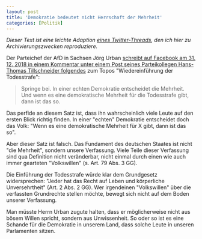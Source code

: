 ```yaml
---
layout: post
title: 'Demokratie bedeutet nicht Herrschaft der Mehrheit'
categories: [Politik]
---
```


*Dieser Text ist eine leichte Adaption [eines Twitter-Threads](https://twitter.com/_maxmelzer/status/1080066785058189312), den ich hier zu Archivierungszwecken reproduziere.*

Der Parteichef der AfD in Sachsen Jörg Urban [schreibt auf Facebook am 31. 12. 2018 in einem Kommentar unter einem Post seines Parteikollegen Hans-Thomas Tillschneider folgendes](https://www.facebook.com/786691951458126/posts/1813328112127833/) zum Topos "Wiedereinführung der Todesstrafe":

> Springe bei. In einer echten Demokratie entscheidet die Mehrheit. Und wenn es eine demokratische Mehrheit für die Todesstrafe gibt, dann ist das so.

Das perfide an diesem Satz ist, dass ihn wahrscheinlich viele Leute auf den ersten Blick richtig finden. In einer "echten" Demokratie entscheidet doch das Volk: "Wenn es eine demokratische Mehrheit für X gibt, dann ist das so".

Aber dieser Satz ist falsch. Das Fundament des deutschen Staates ist nicht "die Mehrheit", sondern unsere Verfassung. Viele Teile dieser Verfassung sind qua Definition nicht veränderbar, nicht einmal durch einen wie auch immer gearteten "Volkswillen" (s. Art. 79 Abs. 3 GG).

Die Einführung der Todesstrafe würde klar dem Grundgesetz widersprechen: "Jeder hat das Recht auf Leben und körperliche Unversehrtheit" (Art. 2 Abs. 2 GG). Wer irgendeinen "Volkswillen" über die verfassten Grundrechte stellen möchte, bewegt sich nicht auf dem Boden unserer Verfassung.

Man müsste Herrn Urban zugute halten, dass er möglicherweise nicht aus bösem Willen spricht, sondern aus Unwissenheit. So oder so ist es eine Schande für die Demokratie in unserem Land, dass solche Leute in unseren Parlamenten sitzen.